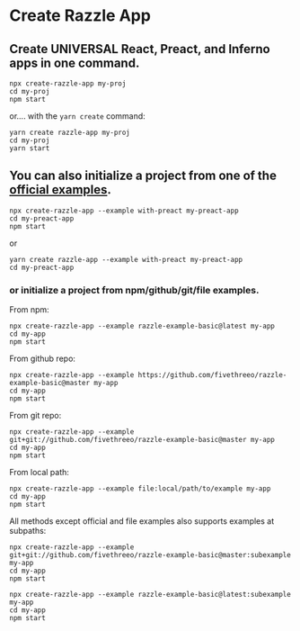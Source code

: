 # Create Razzle App

## Create UNIVERSAL React, Preact, and Inferno apps in one command.

```
npx create-razzle-app my-proj
cd my-proj
npm start
```

or.... with the `yarn create` command:

```
yarn create razzle-app my-proj
cd my-proj
yarn start
```

## You can also initialize a project from one of the [official examples](https://github.com/jaredpalmer/razzle/tree/master/examples).

```
npx create-razzle-app --example with-preact my-preact-app
cd my-preact-app
npm start
```

or

```
yarn create razzle-app --example with-preact my-preact-app
cd my-preact-app
```

### or initialize a project from npm/github/git/file examples.

From npm:

```
npx create-razzle-app --example razzle-example-basic@latest my-app
cd my-app
npm start
```

From github repo:

```
npx create-razzle-app --example https://github.com/fivethreeo/razzle-example-basic@master my-app
cd my-app
npm start
```

From git repo:

```
npx create-razzle-app --example git+git://github.com/fivethreeo/razzle-example-basic@master my-app
cd my-app
npm start
```

From local path:

```
npx create-razzle-app --example file:local/path/to/example my-app
cd my-app
npm start
```

All methods except official and file examples also supports examples at subpaths:

```
npx create-razzle-app --example git+git://github.com/fivethreeo/razzle-example-basic@master:subexample my-app
cd my-app
npm start
```

```
npx create-razzle-app --example razzle-example-basic@latest:subexample my-app
cd my-app
npm start
```
